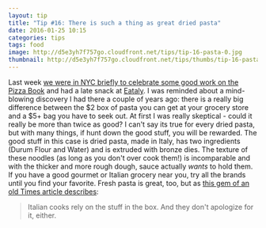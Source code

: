 ```yaml
---
layout: tip
title: "Tip #16: There is such a thing as great dried pasta"
date: 2016-01-25 10:15
categories: tips
tags: food
image: http://d5e3yh7f757go.cloudfront.net/tips/tip-16-pasta-0.jpg
thumbnail: http://d5e3yh7f757go.cloudfront.net/tips/thumbs/tip-16-pasta-0.jpg
---
```

Last week [we were in NYC briefly to celebrate some good work on the Pizza Book](https://twitter.com/mrb_bk/status/690363976123858945) and had a late snack at [Eataly](https://www.eataly.com/). I was reminded about a mind-blowing discovery I had there a couple of years ago: there is a really big difference between the $2 box of pasta you can get at your grocery store and a $5+ bag you have to seek out. At first I was really skeptical - could it really be more than twice as good? I can't say its true for every dried pasta, but with many things, if hunt down the good stuff, you will be rewarded. The good stuff in this case is dried pasta, made in Italy, has two ingredients (Durum Flour and Water) and is extruded with bronze dies. The texture of these noodles (as long as you don't over cook them!) is incomparable and with the thicker and more rough dough, sauce actually _wants_ to hold them. If you have a good gourmet or Italian grocery near you, try all the brands until you find your favorite. Fresh pasta is great, too, but as [this gem of an old Times article describes](http://www.nytimes.com/1997/09/17/dining/italy-truth-about-pasta-italians-know-that-less-more-call-for-return-basics.html?pagewanted=all):

> Italian cooks rely on the stuff in the box. And they don't apologize for it, either.
